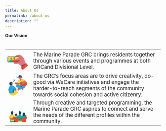 ```yaml
---
title: About Us
permalink: /about-us
description: ""
---
```

<b>Our Vision</b>
<table  style="font-size:130%;">

<table  style="font-size:120%">
<tbody>
<tr>
 <td><b> <img src="/images/About%20Us/Selfie.gif" alt="Selfie" style="width:300px; float:left;right-margin:20px;"> </b></td><td>The Marine Parade GRC brings residents together through various events and programmes at both GRCand Divisional Level.</td>
</tr>
<tr>
 <td><b><img src="/images/About%20Us/Singing.gif" alt="Singing" style="width:300px; float:left;right-margin:20px;"></b> </td><td>The GRC’s focus areas are to drive creativity, do-good via WeCare initiatives and engage the harder-to-reach segments of the community towards social cohesion and active citizenry.</td>
</tr>
<tr>
 <td><b><img src="/images/About%20Us/Fireworks.gif" alt="Fireworks" style="width:300px; float:left;right-margin:20px;"></b> </td><td>Through creative and targeted programming, the Marine Parade GRC aspires to connect and serve the needs of the different profiles within the community.</td>
</tr>
</tbody>
</table>


